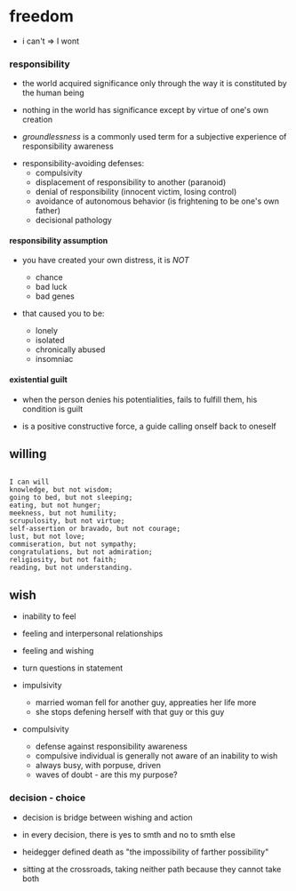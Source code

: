# freedom

- i can't => I wont

### responsibility

- the world acquired significance only through the way it is constituted by the human being

- nothing in the world has significance except by virtue of one's own creation

- *groundlessness* is a commonly used term for a subjective experience of responsibility awareness

* responsibility-avoiding defenses:
  - compulsivity
  - displacement of responsibility to another (paranoid)
  - denial of responsibility (innocent victim, losing control)
  - avoidance of autonomous behavior (is frightening to be one's own father)
  - decisional pathology


#### responsibility assumption

- you have created your own distress, it is *NOT*
  - chance
  - bad luck
  - bad genes

- that caused you to be:
  - lonely
  - isolated
  - chronically abused
  - insomniac


#### existential guilt

- when the person denies his potentialities, fails to fulfill them, his condition is guilt

- is a positive constructive force, a guide calling onself back to oneself


## willing


```shell

I can will
knowledge, but not wisdom;
going to bed, but not sleeping;
eating, but not hunger;
meekness, but not humility;
scrupulosity, but not virtue;
self-assertion or bravado, but not courage;
lust, but not love;
commiseration, but not sympathy;
congratulations, but not admiration;
religiosity, but not faith;
reading, but not understanding.
```

## wish

- inability to feel

- feeling and interpersonal relationships

- feeling and wishing

- turn questions in statement

- impulsivity
  - married woman fell for another guy, appreaties her life more
  - she stops defening herself with that guy or this guy

- compulsivity
  - defense against responsibility awareness
  - compulsive individual is generally not aware of an inability to wish
  - always busy, with porpuse, driven
  - waves of doubt - are this my purpose?


### decision - choice

- decision is bridge between wishing and action

- in every decision, there is yes to smth and no to smth else

- heidegger defined death as "the impossibility of farther possibility"

- sitting at the crossroads, taking neither path because they cannot take both

